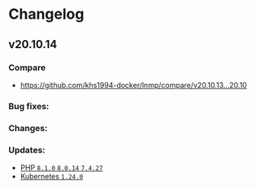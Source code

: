 # Changelog

## v20.10.14

### Compare

* https://github.com/khs1994-docker/lnmp/compare/v20.10.13...20.10

### Bug fixes:

### Changes:

### Updates:

* [PHP `8.1.0` `8.0.14` `7.4.27`](https://www.php.net/ChangeLog-8.php#8.0.14)
* [Kubernetes `1.24.0`](https://github.com/kubernetes/kubernetes/releases/tag/v1.24.0)
